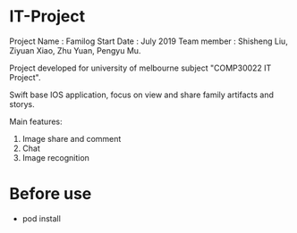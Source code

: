 # IT-Project
Project Name : Familog
Start Date : July 2019
Team member : Shisheng Liu,
              Ziyuan Xiao,
              Zhu Yuan,
              Pengyu Mu.
              
Project developed for university of melbourne subject "COMP30022 IT Project".

Swift base IOS application, focus on view and share family artifacts and storys.

Main features:
  1. Image share and comment
  2. Chat
  3. Image recognition
  
# Before use

- pod install

